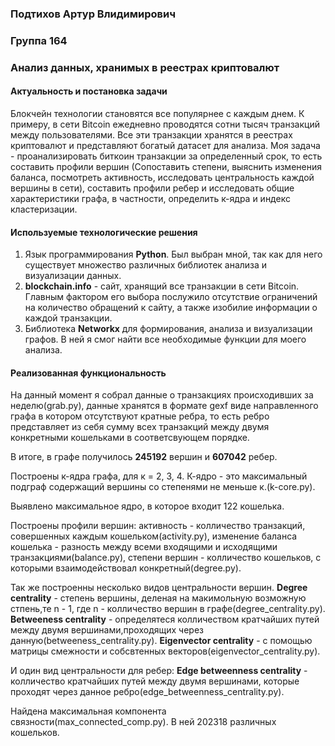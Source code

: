 ### Подтихов Артур Влидимирович
### Группа 164
### Анализ данных, хранимых в реестрах криптовалют
#### Актуальность и постановка задачи
Блокчейн технологии становятся все популярнее с каждым днем. К примеру, в сети Bitcoin ежедневно проводятся сотни тысяч транзакций между пользователями. Все эти транзакции хранятся в реестрах криптовалют и представляют богатый датасет для анализа. Моя задача - проанализировать биткоин транзакции за определенный срок, то есть составить профили вершин (Сопоставить степени, выяснить изменения баланса, посмотреть активность, исследовать центральность каждой вершины в сети), составить профили ребер и исследовать общие характеристики графа, в частности, определить к-ядра и индекс кластеризации.
#### Используемые технологические решения
1. Язык программирования <b>Python</b>. Был выбран мной, так как для него существует множество различных библиотек анализа и визуализации данных.
2. <b>blockchain.info</b> - сайт, хранящий все транзакции в сети Bitcoin. Главным фактором его выбора послужило отсутствие ограничений на количество обращений к сайту, а также изобилие информации о каждой транзакции.
3. Библиотека <b>Networkx</b> для формирования, анализа и визуализации графов. В ней я смог найти все необходимые функции для моего анализа.
#### Реализованная функциональность
На данный момент я собрал данные о транзакциях происходивших за неделю(grab.py), данные хранятся в формате gexf виде направленного графа в котором отсутствуют кратные ребра, то есть ребро представляет из себя сумму всех транзакций между двумя конкретными кошельками в соответсвующем порядке.

В итоге, в графе получилось <b>245192</b> вершин и <b>607042</b> ребер.

Построены к-ядра графа, для к = 2, 3, 4. К-ядро - это максимальный подграф содержащий вершины со степенями не меньше к.(k-core.py).

Выявлено максимальное ядро, в которое входит 122 кошелька.

Построены профили вершин: активность - колличество транзакций, совершенных каждым кошельком(activity.py), изменение баланса кошелька - разность между всеми входящими и исходящими транзакциями(balance.py), степени вершин - колличество кошельков, с которыми взаимодействовал конкретный(degree.py).

Так же построенны несколько видов центральности вершин. <b>Degree centrality</b> - степень вершины, деленая на макимольную возможную стпень,те n - 1, где n - колличество вершин в графе(degree_centrality.py). <b>Betweeness centrality</b> - определятеся колличеством кратчайших путей между двумя вершинами,проходящих через данную(betweeness_centrality.py). <b>Eigenvector centrality</b> - с помощью матрицы смежности и собсвтенных векторов(eigenvector_centrality.py).

И один вид центральности для ребер: <b>Edge betweenness centrality</b> -  колличество кратчайших путей между двумя вершинами, которые проходят через данное ребро(edge_betweenness_centrality.py).

Найдена максимальная компонента связности(max_connected_comp.py). В ней 202318 различных кошельков.
<img stc="Image001.tif">
